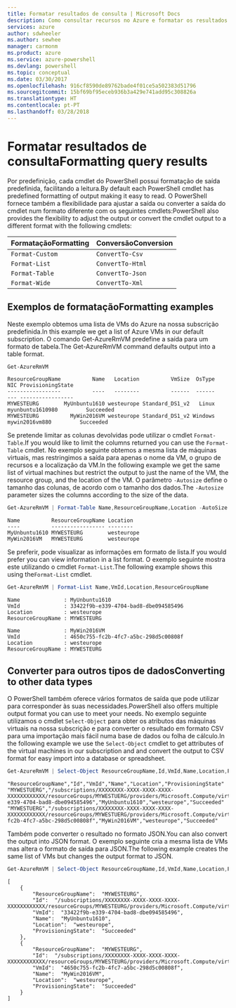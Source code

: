 ```yaml
---
title: Formatar resultados de consulta | Microsoft Docs
description: Como consultar recursos no Azure e formatar os resultados.
services: azure
author: sdwheeler
ms.author: sewhee
manager: carmonm
ms.product: azure
ms.service: azure-powershell
ms.devlang: powershell
ms.topic: conceptual
ms.date: 03/30/2017
ms.openlocfilehash: 916cf8590de89762bade4f01ce5a502383d51796
ms.sourcegitcommit: 15bf69bf95eceb936b3a429e741add95c308826a
ms.translationtype: HT
ms.contentlocale: pt-PT
ms.lasthandoff: 03/28/2018
---
```

# <a name="formatting-query-results"></a><span data-ttu-id="b1be1-103">Formatar resultados de consulta</span><span class="sxs-lookup"><span data-stu-id="b1be1-103">Formatting query results</span></span>

<span data-ttu-id="b1be1-104">Por predefinição, cada cmdlet do PowerShell possui formatação de saída predefinida, facilitando a leitura.</span><span class="sxs-lookup"><span data-stu-id="b1be1-104">By default each PowerShell cmdlet has predefined formatting of output making it easy to read.</span></span>  <span data-ttu-id="b1be1-105">O PowerShell fornece também a flexibilidade para ajustar a saída ou converter a saída do cmdlet num formato diferente com os seguintes cmdlets:</span><span class="sxs-lookup"><span data-stu-id="b1be1-105">PowerShell also provides the flexibility to adjust the output or convert the cmdlet output to a different format with the following cmdlets:</span></span>

| <span data-ttu-id="b1be1-106">Formatação</span><span class="sxs-lookup"><span data-stu-id="b1be1-106">Formatting</span></span>      | <span data-ttu-id="b1be1-107">Conversão</span><span class="sxs-lookup"><span data-stu-id="b1be1-107">Conversion</span></span>       |
|-----------------|------------------|
| `Format-Custom` | `ConvertTo-Csv`  |
| `Format-List`   | `ConvertTo-Html` |
| `Format-Table`  | `ConvertTo-Json` |
| `Format-Wide`   | `ConvertTo-Xml`  |

## <a name="formatting-examples"></a><span data-ttu-id="b1be1-108">Exemplos de formatação</span><span class="sxs-lookup"><span data-stu-id="b1be1-108">Formatting examples</span></span>

<span data-ttu-id="b1be1-109">Neste exemplo obtemos uma lista de VMs do Azure na nossa subscrição predefinida.</span><span class="sxs-lookup"><span data-stu-id="b1be1-109">In this example we get a list of Azure VMs in our default subscription.</span></span>  <span data-ttu-id="b1be1-110">O comando Get-AzureRmVM predefine a saída para um formato de tabela.</span><span class="sxs-lookup"><span data-stu-id="b1be1-110">The Get-AzureRmVM command defaults output into a table format.</span></span>

```powershell
Get-AzureRmVM
```

```
ResourceGroupName          Name   Location          VmSize  OsType              NIC ProvisioningState
-----------------          ----   --------          ------  ------              --- -----------------
MYWESTEURG        MyUnbuntu1610 westeurope Standard_DS1_v2   Linux myunbuntu1610980         Succeeded
MYWESTEURG          MyWin2016VM westeurope Standard_DS1_v2 Windows   mywin2016vm880         Succeeded
```

<span data-ttu-id="b1be1-111">Se pretende limitar as colunas devolvidas pode utilizar o cmdlet `Format-Table`.</span><span class="sxs-lookup"><span data-stu-id="b1be1-111">If you would like to limit the columns returned you can use the `Format-Table` cmdlet.</span></span> <span data-ttu-id="b1be1-112">No exemplo seguinte obtemos a mesma lista de máquinas virtuais, mas restringimos a saída para apenas o nome da VM, o grupo de recursos e a localização da VM.</span><span class="sxs-lookup"><span data-stu-id="b1be1-112">In the following example we get the same list of virtual machines but restrict the output to just the name of the VM, the resource group, and the location of the VM.</span></span>  <span data-ttu-id="b1be1-113">O parâmetro `-Autosize` define o tamanho das colunas, de acordo com o tamanho dos dados.</span><span class="sxs-lookup"><span data-stu-id="b1be1-113">The `-Autosize` parameter sizes the columns according to the size of the data.</span></span>

```powershell
Get-AzureRmVM | Format-Table Name,ResourceGroupName,Location -AutoSize
```

```
Name          ResourceGroupName Location
----          ----------------- --------
MyUnbuntu1610 MYWESTEURG        westeurope
MyWin2016VM   MYWESTEURG        westeurope
```

<span data-ttu-id="b1be1-114">Se preferir, pode visualizar as informações em formato de lista.</span><span class="sxs-lookup"><span data-stu-id="b1be1-114">If you would prefer you can view information in a list format.</span></span> <span data-ttu-id="b1be1-115">O exemplo seguinte mostra este utilizando o cmdlet `Format-List`.</span><span class="sxs-lookup"><span data-stu-id="b1be1-115">The following example shows this using the`Format-List` cmdlet.</span></span>

```powershell
Get-AzureRmVM | Format-List Name,VmId,Location,ResourceGroupName
```

```
Name              : MyUnbuntu1610
VmId              : 33422f9b-e339-4704-bad8-dbe094585496
Location          : westeurope
ResourceGroupName : MYWESTEURG

Name              : MyWin2016VM
VmId              : 4650c755-fc2b-4fc7-a5bc-298d5c00808f
Location          : westeurope
ResourceGroupName : MYWESTEURG
```

## <a name="converting-to-other-data-types"></a><span data-ttu-id="b1be1-116">Converter para outros tipos de dados</span><span class="sxs-lookup"><span data-stu-id="b1be1-116">Converting to other data types</span></span>

<span data-ttu-id="b1be1-117">O PowerShell também oferece vários formatos de saída que pode utilizar para corresponder às suas necessidades.</span><span class="sxs-lookup"><span data-stu-id="b1be1-117">PowerShell also offers multiple output format you can use to meet your needs.</span></span>  <span data-ttu-id="b1be1-118">No exemplo seguinte utilizamos o cmdlet `Select-Object` para obter os atributos das máquinas virtuais na nossa subscrição e para converter o resultado em formato CSV para uma importação mais fácil numa base de dados ou folha de cálculo.</span><span class="sxs-lookup"><span data-stu-id="b1be1-118">In the following example we use the `Select-Object` cmdlet to get attributes of the virtual machines in our subscription and and convert the output to CSV format for easy import into a database or spreadsheet.</span></span>

```powershell
Get-AzureRmVM | Select-Object ResourceGroupName,Id,VmId,Name,Location,ProvisioningState | ConvertTo-Csv -NoTypeInformation
```

```
"ResourceGroupName","Id","VmId","Name","Location","ProvisioningState"
"MYWESTUERG","/subscriptions/XXXXXXXX-XXXX-XXXX-XXXX-XXXXXXXXXXXX/resourceGroups/MYWESTUERG/providers/Microsoft.Compute/virtualMachines/MyUnbuntu1610","33422f9b-e339-4704-bad8-dbe094585496","MyUnbuntu1610","westeurope","Succeeded"
"MYWESTUERG","/subscriptions/XXXXXXXX-XXXX-XXXX-XXXX-XXXXXXXXXXXX/resourceGroups/MYWESTUERG/providers/Microsoft.Compute/virtualMachines/MyWin2016VM","4650c755-fc2b-4fc7-a5bc-298d5c00808f","MyWin2016VM","westeurope","Succeeded"
```

<span data-ttu-id="b1be1-119">Também pode converter o resultado no formato JSON.</span><span class="sxs-lookup"><span data-stu-id="b1be1-119">You can also convert the output into JSON format.</span></span>  <span data-ttu-id="b1be1-120">O exemplo seguinte cria a mesma lista de VMs mas altera o formato de saída para JSON.</span><span class="sxs-lookup"><span data-stu-id="b1be1-120">The following example creates the same list of VMs but changes the output format to JSON.</span></span>

```powershell
Get-AzureRmVM | Select-Object ResourceGroupName,Id,VmId,Name,Location,ProvisioningState | ConvertTo-Json
```

```
[
    {
        "ResourceGroupName":  "MYWESTEURG",
        "Id":  "/subscriptions/XXXXXXXX-XXXX-XXXX-XXXX-XXXXXXXXXXXX/resourceGroups/MYWESTEURG/providers/Microsoft.Compute/virtualMachines/MyUnbuntu1610",
        "VmId":  "33422f9b-e339-4704-bad8-dbe094585496",
        "Name":  "MyUnbuntu1610",
        "Location":  "westeurope",
        "ProvisioningState":  "Succeeded"
    },
    {
        "ResourceGroupName":  "MYWESTEURG",
        "Id":  "/subscriptions/XXXXXXXX-XXXX-XXXX-XXXX-XXXXXXXXXXXX/resourceGroups/MYWESTEURG/providers/Microsoft.Compute/virtualMachines/MyWin2016VM",
        "VmId":  "4650c755-fc2b-4fc7-a5bc-298d5c00808f",
        "Name":  "MyWin2016VM",
        "Location":  "westeurope",
        "ProvisioningState":  "Succeeded"
    }
]
```
